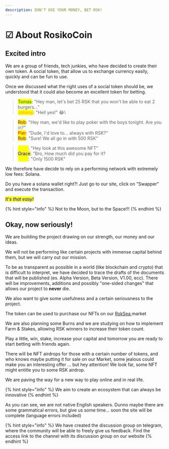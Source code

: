 ```yaml
---
description: DON'T USE YOUR MONEY, BET RSK!
---
```


# ☑ About RosikoCoin

## Excited intro

We are a group of friends, tech junkies, who have decided to create their own token. A social token, that allow us to exchange currency easily, quickly and can be fun to use.

Once we discussed what the right uses of a social token should be, we understood that it could also become an excellent token for betting.

> <mark style="color:green;">Tomas</mark>: "Hey man, let's bet 25 RSK that you won't be able to eat 2 burgers..."\
> <mark style="color:orange;">Johnny</mark>: "Hell yes!" :joy:\
>

> <mark style="color:purple;">Rob</mark>: "Hey man, we'd like to play poker with the boys tonight. Are you in?"\
> <mark style="color:red;">Pier</mark>: "Dude, I'd love to... always with RSK?" \
> <mark style="color:purple;">Rob</mark>: "Sure! We all go in with 500 RSK"&#x20;

> <mark style="color:yellow;">Erick</mark>: "Hey look at this awesome NFT"\
> <mark style="color:blue;">Grace</mark>: "Bro, How much did you pay for it? \
> <mark style="color:yellow;">Erick</mark>: "Only 1500 RSK"

We therefore have decide to rely on a performing network with extremely low fees: Solana.

Do you have a solana wallet right?! Just go to our site, click on "Swapper" and execute the transaction.

_<mark style="color:blue;">It's that easy!</mark>_

{% hint style="info" %}
Not to the Moon, but to the Space!!!&#x20;
{% endhint %}

## Okay, now seriously!

We are building the project drawing on our strength, our money and our ideas.

We will not be performing like certain projects with immense capital behind them, but we will carry out our mission.

To be as transparent as possible in a world (like blockchain and crypto) that is difficult to interpret, we have decided to trace the drafts of the documents that will be published (es. Alpha Version, Beta Version, V1.00, ecc). There will be improvements, additions and possibly "one-sided changes" that allows our project to **never** die.

We also want to give some usefulness and a certain seriousness to the project.

The token can be used to purchase our NFTs on our [RskSea ](nft/rsksea.md)market

We are also planning some Burns and we are studying on how to implement Farm & Stakes, allowing RSK winners to increase their token count.

Play a little, win, stake, increase your capital and tomorrow you are ready to start betting with friends again.&#x20;

There will be NFT airdrops for those with a certain number of tokens, and who knows maybe putting it for sale on our Market, some jealous could make you an interesting offer ... but hey attention! We look far, some NFT might entitle you to some RSK airdrop.

We are paving the way for a new way to play online and in real life.

{% hint style="info" %}
We aim to create an ecosystem that can always be innovative
{% endhint %}

As you can see, we are not native English speakers. Dunno maybe there are some grammatical errors, but give us some time... soon the site will be complete (language errors included)

{% hint style="info" %}
We have created the discussion group on telegram, where the community will be able to freely give us feedback. Find the access link to the channel with its discussion group on our website
{% endhint %}

